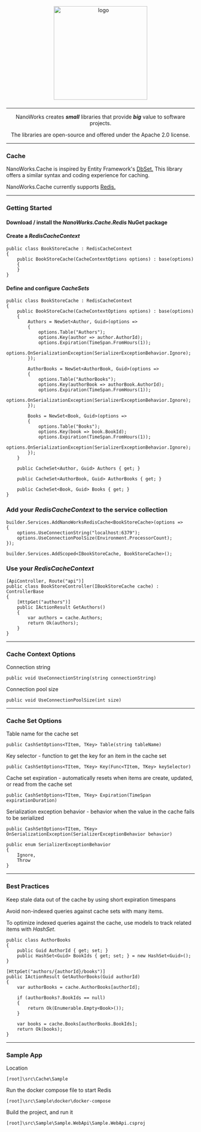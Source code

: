<center>

<img src="https://avatars.githubusercontent.com/u/172126989?s=400&u=930ba2bd7e78a6be9c4bd504d656f29453d74a80&v=4" alt="logo" style="width: 250px; margin-bottom: 8px;" />

---

NanoWorks creates **_small_** libraries that provide **_big_** value to software projects. 

The libraries are open-source and offered under the Apache 2.0 license.

---

</center>

### Cache

NanoWorks.Cache is inspired by Entity Framework's [DbSet.](https://learn.microsoft.com/en-us/dotnet/api/system.data.entity.dbset-1?view=entity-framework-6.2.0) This library offers a similar syntax and coding experience for caching. 

NanoWorks.Cache currently supports [Redis.](https://redis.io/)

---

### Getting Started

#### Download / install the <i>NanoWorks.Cache.Redis</i> NuGet package

#### Create a <i>RedisCacheContext</i>

```
public class BookStoreCache : RedisCacheContext
{
    public BookStoreCache(CacheContextOptions options) : base(options)
    {
    }
}
```

#### Define and configure <i>CacheSets</i>

```
public class BookStoreCache : RedisCacheContext
{
    public BookStoreCache(CacheContextOptions options) : base(options)
    {
        Authors = NewSet<Author, Guid>(options =>
        {
            options.Table("Authors");
            options.Key(author => author.AuthorId);
            options.Expiration(TimeSpan.FromHours(1));
            options.OnSerializationException(SerializerExceptionBehavior.Ignore);
        });

        AuthorBooks = NewSet<AuthorBook, Guid>(options =>
        {
            options.Table("AuthorBooks");
            options.Key(authorBook => authorBook.AuthorId);
            options.Expiration(TimeSpan.FromHours(1));
            options.OnSerializationException(SerializerExceptionBehavior.Ignore);
        });

        Books = NewSet<Book, Guid>(options =>
        {
            options.Table("Books");
            options.Key(book => book.BookId);
            options.Expiration(TimeSpan.FromHours(1));
            options.OnSerializationException(SerializerExceptionBehavior.Ignore);
        });
    }

    public CacheSet<Author, Guid> Authors { get; }

    public CacheSet<AuthorBook, Guid> AuthorBooks { get; }

    public CacheSet<Book, Guid> Books { get; }
}
```

### Add your <i>RedisCacheContext</i> to the service collection

```
builder.Services.AddNanoWorksRedisCache<BookStoreCache>(options =>
{
    options.UseConnectionString("localhost:6379");
    options.UseConnectionPoolSize(Environment.ProcessorCount);
});

builder.Services.AddScoped<IBookStoreCache, BookStoreCache>();
```

### Use your <i>RedisCacheContext</i>

```
[ApiController, Route("api")]
public class BookStoreController(IBookStoreCache cache) : ControllerBase
{
    [HttpGet("authors")]
    public IActionResult GetAuthors()
    {
        var authors = cache.Authors;
        return Ok(authors);
    }
}
```

---

### Cache Context Options

Connection string
```
public void UseConnectionString(string connectionString)
```
Connection pool size
```
public void UseConnectionPoolSize(int size)
```
---

### Cache Set Options

Table name for the cache set
```
public CashSetOptions<TItem, TKey> Table(string tableName)
```
Key selector - function to get the key for an item in the cache set
```
public CashSetOptions<TItem, TKey> Key(Func<TItem, TKey> keySelector)
```
Cache set expiration - automatically resets when items are create, updated, or read from the cache set
```
public CashSetOptions<TItem, TKey> Expiration(TimeSpan expirationDuration)
```
Serialization exception behavior - behavior when the value in the cache fails to be serialized
```
public CashSetOptions<TItem, TKey> OnSerializationException(SerializerExceptionBehavior behavior)
```
```
public enum SerializerExceptionBehavior
{
    Ignore,
    Throw
}
```

---

### Best Practices

Keep stale data out of the cache by using short expiration timespans

Avoid non-indexed queries against cache sets with many items.

To optimize indexed queries against the cache, use models to track related items with <i>HashSet</i>.

```
public class AuthorBooks
{
    public Guid AuthorId { get; set; }
    public HashSet<Guid> BookIds { get; set; } = new HashSet<Guid>();
}
```

```
[HttpGet("authors/{authorId}/books")]
public IActionResult GetAuthorBooks(Guid authorId)
{
    var authorBooks = cache.AuthorBooks[authorId];

    if (authorBooks?.BookIds == null)
    {
        return Ok(Enumerable.Empty<Book>());
    }

    var books = cache.Books[authorBooks.BookIds];
    return Ok(books);
}
```

---

### Sample App

Location

```
[root]\src\Cache\Sample
```

Run the docker compose file to start Redis
```
[root]\src\Sample\docker\docker-compose
```

Build the project, and run it
```
[root]\src\Sample\Sample.WebApi\Sample.WebApi.csproj
```
